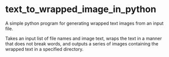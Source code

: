 # text_to_wrapped_image_in_python
A simple python program for generating wrapped text images from an input file.

Takes an input list of file names and image text, wraps the text in a manner that does not break words, and outputs a series of images containing the wrapped text in a specified directory.
